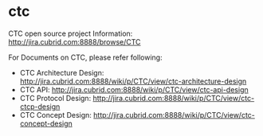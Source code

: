 # ctc
CTC open source project
Information: http://jira.cubrid.com:8888/browse/CTC

For Documents on CTC, please refer following:

- CTC Architecture Design: http://jira.cubrid.com:8888/wiki/p/CTC/view/ctc-architecture-design
- CTC API: http://jira.cubrid.com:8888/wiki/p/CTC/view/ctc-api-design
- CTC Protocol Design: http://jira.cubrid.com:8888/wiki/p/CTC/view/ctc-ctcp-design
- CTC Concept Design: http://jira.cubrid.com:8888/wiki/p/CTC/view/ctc-concept-design
